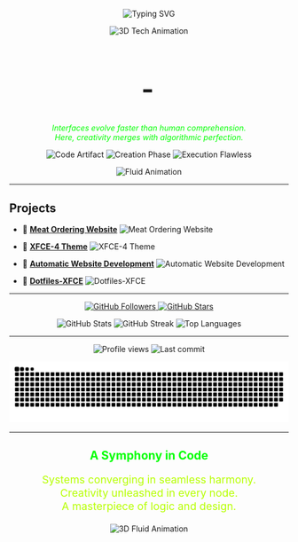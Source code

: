 <p align="center">
  <img src="https://readme-typing-svg.herokuapp.com?font=Fira+Code&weight=600&size=30&duration=4000&pause=1000&color=0DFF00&background=000000&width=900&height=60&lines=SYSTEM+BOOT+SEQUENCE+INITIALIZED;ANALYSIS...;ARTIFICIAL+INTELLIGENCE+ACTIVE;ENCRYPTED+PROTOCOL+ENGAGED" alt="Typing SVG">
</p>

<p align="center">
  <!-- Add your 3D Tech Animation GIF here -->
  <img src="[YOUR-3D-TECH-ANIMATION-GIF-URL](https://gifer.com/embed/LCPT)" alt="3D Tech Animation" width="600px">  
</p> 

<h1 align="center" style="font-size: 3rem; letter-spacing: 0.1em;">  - </h1>

<p align="center" style="font-style: italic; color: #00FF00;">
  <em>Interfaces evolve faster than human comprehension.<br> Here, creativity merges with algorithmic perfection.</em>
</p>

<p align="center">
  <img src="https://img.shields.io/badge/ARTIFACT-01FF70?style=for-the-badge&logo=github" alt="Code Artifact">
  <img src="https://img.shields.io/badge/CREATION-PHASE-01FF70?style=for-the-badge&logo=github" alt="Creation Phase">
  <img src="https://img.shields.io/badge/EXECUTION-FLAWLESS-01FF70?style=for-the-badge&logo=github" alt="Execution Flawless">
</p>

<p align="center">
  <!-- Add your Fluid Animation GIF here -->
  <img src="https://media.giphy.com/media/fx4zxFLVDAluXnk4qH/giphy.gif?cid=790b761155rx3hadqi7ckr6dk9kr4eflghcwoxw202h8xthx&ep=v1_gifs_search&rid=giphy.gif&ct=g" alt="Fluid Animation" width="500px">
</p>

---

## Projects

- 🥩 **[Meat Ordering Website](https://github.com/Hiroshi0Nohara/Hiroshi0Nohara.github.io)**
  <img src="https://raw.githubusercontent.com/Hiroshi0Nohara/Hiroshi0Nohara.github.io/main/screenshot.png" width="300px" alt="Meat Ordering Website">

- 🎨 **[XFCE-4 Theme](https://github.com/Hiroshi0Nohara/xfce-4-theme)**
  <img src="https://raw.githubusercontent.com/Hiroshi0Nohara/xfce-4-theme/main/screenshot.png" width="300px" alt="XFCE-4 Theme">

- 🤖 **[Automatic Website Development](https://github.com/Hiroshi0Nohara/automatic-website-development)**
  <img src="https://raw.githubusercontent.com/Hiroshi0Nohara/automatic-website-development/main/screenshot.png" width="300px" alt="Automatic Website Development">

- 📂 **[Dotfiles-XFCE](https://github.com/Hiroshi0Nohara/Dotfiles-XFCE)**
  <img src="https://raw.githubusercontent.com/Hiroshi0Nohara/Dotfiles-XFCE/main/screenshot.png" width="300px" alt="Dotfiles-XFCE">

---

<p align="center">
  <a href="https://github.com/Hiroshi0Nohara?tab=followers">
    <img src="https://img.shields.io/github/followers/Hiroshi0Nohara?label=Followers&style=social" alt="GitHub Followers">
  </a>
  <a href="https://github.com/Hiroshi0Nohara?tab=repositories">
    <img src="https://img.shields.io/github/stars/Hiroshi0Nohara?label=Stars&style=social" alt="GitHub Stars">
  </a>
</p>

<p align="center">
  <img src="https://github-readme-stats.vercel.app/api?username=Hiroshi0Nohara&show_icons=true&theme=radical&count_private=true" alt="GitHub Stats">
  <img src="https://github-readme-streak-stats.herokuapp.com/?user=Hiroshi0Nohara&theme=radical" alt="GitHub Streak">
  <img src="https://github-readme-stats.vercel.app/api/top-langs/?username=Hiroshi0Nohara&layout=compact&theme=radical" alt="Top Languages">
</p>

---

<p align="center">
  <img src="https://komarev.com/ghpvc/?username=Hiroshi0Nohara&color=green&style=plastic" alt="Profile views">
  <img src="https://img.shields.io/github/last-commit/Hiroshi0Nohara/xfce-4-theme?style=plastic" alt="Last commit">
</p>

<p align="center">
  <img src="https://raw.githubusercontent.com/Platane/snk/output/github-contribution-grid-snake.svg" alt="Contribution Snake">
</p>

---

<h2 align="center" style="color:#00FF00;">A Symphony in Code</h2>
<p align="center" style="color:#B6FF00; font-size:1.2rem;">
  Systems converging in seamless harmony.<br>Creativity unleashed in every node.<br>A masterpiece of logic and design.
</p>
<p align="center">
  <!-- Add your 3D Fluid Animation GIF here -->
  <img src="https://i.pinimg.com/originals/47/21/4e/47214e868ff46604223412ca997a173d.gif" alt="3D Fluid Animation" width="500px">
</p>
